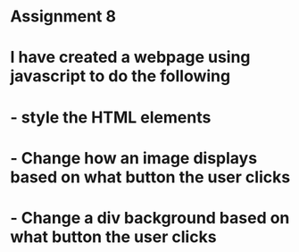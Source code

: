 # Assignment 8
# I have created a webpage using javascript to do the following
# - style the HTML elements
# - Change how an image displays based on what button the user clicks
# - Change a div background based on what button the user clicks
